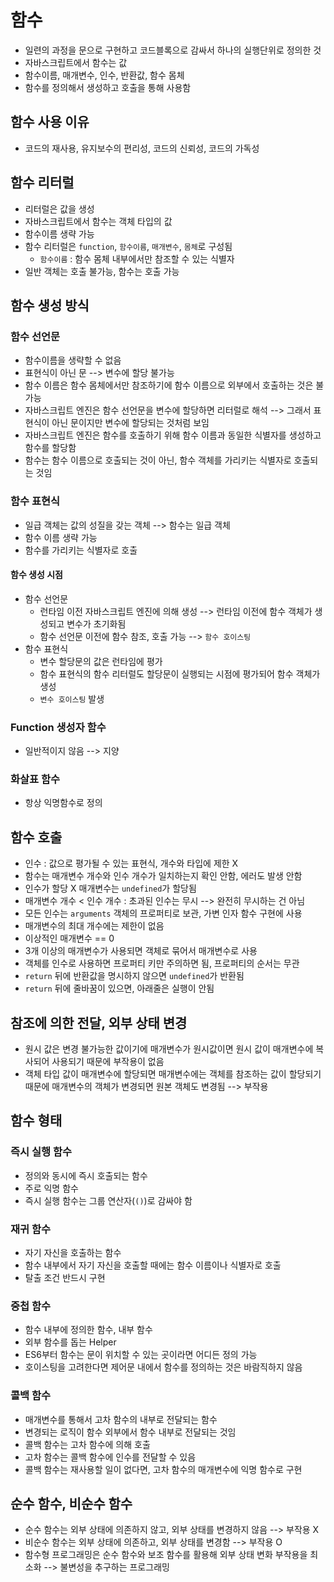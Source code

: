 #	함수

- 일련의 과정을 문으로 구현하고 코드블록으로 감싸서 하나의 실행단위로 정의한 것
- 자바스크립트에서 함수는 값
- 함수이름, 매개변수, 인수, 반환값, 함수 몸체
- 함수를 정의해서 생성하고 호출을 통해 사용함



##	함수 사용 이유

- 코드의 재사용, 유지보수의 편리성, 코드의 신뢰성, 코드의 가독성



##	함수 리터럴

- 리터럴은 값을 생성
- 자바스크립트에서 함수는 객체 타입의 값
- 함수이름 생략 가능
- 함수 리터럴은 `function`, `함수이름`, `매개변수`, `몸체`로 구성됨
  - `함수이름` : 함수 몸체 내부에서만 참조할 수 있는 식별자
- 일반 객체는 호출 불가능, 함수는 호출 가능



##	함수 생성 방식

###	함수 선언문

- 함수이름을 생략할 수 없음
- 표현식이 아닌 문 --> 변수에 할당 불가능
- 함수 이름은 함수 몸체에서만 참조하기에 함수 이름으로 외부에서 호출하는 것은 불가능
- 자바스크립트 엔진은 함수 선언문을 변수에 할당하면 리터럴로 해석 --> 그래서 표현식이 아닌 문이지만 변수에 할당되는 것처럼 보임
- 자바스크립트 엔진은 함수를 호출하기 위해 함수 이름과 동일한 식별자를 생성하고 함수를 할당함
- 함수는 함수 이름으로 호출되는 것이 아닌, 함수 객체를 가리키는 식별자로 호출되는 것임



###	함수 표현식

- 일급 객체는 값의 성질을 갖는 객체 --> 함수는 일급 객체
- 함수 이름 생략 가능
- 함수를 가리키는 식별자로 호출



####	함수 생성 시점

- 함수 선언문
  - 런타임 이전 자바스크립트 엔진에 의해 생성 --> 런타임 이전에 함수 객체가 생성되고 변수가 초기화됨
  - 함수 선언문 이전에 함수 참조, 호출 가능 --> `함수 호이스팅`
- 함수 표현식
  - 변수 할당문의 값은 런타임에 평가
  - 함수 표현식의 함수 리터럴도 할당문이 실행되는 시점에 평가되어 함수 객체가 생성
  - `변수 호이스팅` 발생



### Function 생성자 함수

- 일반적이지 않음 --> 지양



###	화살표 함수

- 항상 익명함수로 정의



##	함수 호출

- 인수 : 값으로 평가될 수 있는 표현식, 개수와 타입에 제한 X
- 함수는 매개변수 개수와 인수 개수가 일치하는지 확인 안함, 에러도 발생 안함
- 인수가 할당 X 매개변수는 `undefined`가 할당됨
- 매개변수 개수 < 인수 개수 : 초과된 인수는 무시 --> 완전히 무시하는 건 아님
- 모든 인수는 `arguments` 객체의 프로퍼티로 보관, 가변 인자 함수 구현에 사용
- 매개변수의 최대 개수에는 제한이 없음
- 이상적인 매개변수 == 0
- 3개 이상의 매개변수가 사용되면 객체로 묶어서 매개변수로 사용
- 객체를 인수로 사용하면 프로퍼티 키만 주의하면 됨, 프로퍼티의 순서는 무관
- `return` 뒤에 반환값을 명시하지 않으면 `undefined`가 반환됨
- `return` 뒤에 줄바꿈이 있으면, 아래줄은 실행이 안됨



##	참조에 의한 전달, 외부 상태 변경

- 원시 값은 변경 불가능한 값이기에 매개변수가 원시값이면 원시 값이 매개변수에 복사되어 사용되기 때문에 부작용이 없음
- 객체 타입 값이 매개변수에 할당되면 매개변수에는 객체를 참조하는 값이 할당되기 때문에 매개변수의 객체가 변경되면 원본 객체도 변경됨 --> 부작용



##	함수 형태

###	즉시 실행 함수

- 정의와 동시에 즉시 호출되는 함수
- 주로 익명 함수
- 즉시 실행 함수는 그룹 연산자(`()`)로 감싸야 함



###	재귀 함수

- 자기 자신을 호출하는 함수
- 함수 내부에서 자기 자신을 호출할 때에는 함수 이름이나 식별자로 호출
- 탈출 조건 반드시 구현



###	중첩 함수

- 함수 내부에 정의한 함수, 내부 함수
- 외부 함수를 돕는 Helper
- ES6부터 함수는 문이 위치할 수 있는 곳이라면 어디든 정의 가능
- 호이스팅을 고려한다면 제어문 내에서 함수를 정의하는 것은 바람직하지 않음



###	콜백 함수

- 매개변수를 통해서 고차 함수의 내부로 전달되는 함수
- 변경되는 로직이 함수 외부에서 함수 내부로 전달되는 것임
- 콜백 함수는 고차 함수에 의해 호출
- 고차 함수는 콜백 함수에 인수를 전달할 수 있음
- 콜백 함수는 재사용할 일이 없다면, 고차 함수의 매개변수에 익명 함수로 구현



##	순수 함수, 비순수 함수

- 순수 함수는 외부 상태에 의존하지 않고, 외부 상태를 변경하지 않음 --> 부작용 X
- 비순수 함수는 외부 상태에 의존하고, 외부 상태를 변경함 --> 부작용 O
- 함수형 프로그래밍은 순수 함수와 보조 함수를 활용해 외부 상태 변화 부작용을 최소화 --> 불변성을 추구하는 프로그래밍